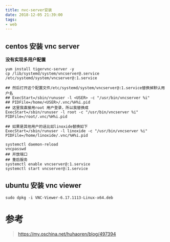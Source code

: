 ```yaml
---
title: nvc-server安装
date: 2018-12-05 21:39:00
tags:
- web
---
```


## centos 安装 vnc server

**没有实现多用户配置**

```
yum install tigervnc-server -y
cp /lib/systemd/system/vncserver@.service /etc/systemd/system/vncserver@:1.service

## 然后打开这个配置文件/etc/systemd/system/vncserver@:1.service替换掉默认用户名 
## ExecStart=/sbin/runuser -l <USER> -c "/usr/bin/vncserver %i"
## PIDFile=/home/<USER>/.vnc/%H%i.pid
## 这里我直接用root 用户登录，所以我替换成
ExecStart=/sbin/runuser -l root -c "/usr/bin/vncserver %i"
PIDFile=/root/.vnc/%H%i.pid

## 如果是其他用户的话比如linoxide替换如下
ExecStart=/sbin/runuser -l linoxide -c "/usr/bin/vncserver %i"
PIDFile=/home/linoxide/.vnc/%H%i.pid

systemctl daemon-reload
vncpasswd
## 开放端口
## 重启服务
systemctl enable vncserver@:1.service
systemctl start vncserver@:1.service
```

## ubuntu 安装 vnc viewer

```
sudo dpkg -i VNC-Viewer-6.17.1113-Linux-x64.deb
```

# 参考

> https://my.oschina.net/huhaoren/blog/497394